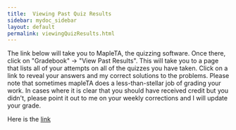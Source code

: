 ```yaml
---
title:  Viewing Past Quiz Results
sidebar: mydoc_sidebar
layout: default
permalink: viewingQuizResults.html
---
```




The link below will take you to MapleTA, the quizzing software.  Once there, click on "Gradebook" -> "View Past Results".  This will take you to a page that lists all of your attempts on all of the quizzes you have taken.  Click on a link to reveal your answers and my correct solutions to the problems.  Please note that sometimes mapleTA does a less-than-stellar job of grading your work.  In cases where it is clear that you should have received credit but you didn't, please point it out to me on your weekly corrections and I will update your grade.

Here is the [link][viewpastresults]

[viewpastresults]:https://byui.instructure.com/courses/91708/modules/items/9596318
